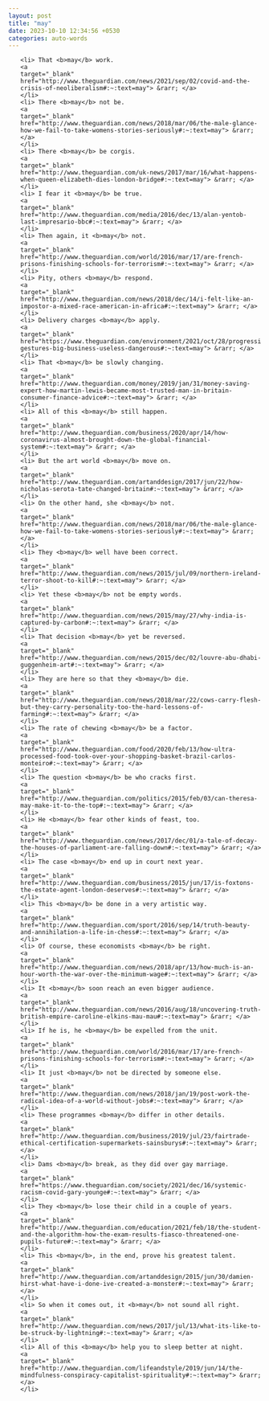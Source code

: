 ```yaml
---
layout: post
title: "may"
date: 2023-10-10 12:34:56 +0530
categories: auto-words
---
```

<ol>

    <li> That <b>may</b> work.
    <a 
    target="_blank" 
    href="http://www.theguardian.com/news/2021/sep/02/covid-and-the-crisis-of-neoliberalism#:~:text=may"> &rarr; </a>
    </li>
    <li> There <b>may</b> not be.
    <a 
    target="_blank" 
    href="http://www.theguardian.com/news/2018/mar/06/the-male-glance-how-we-fail-to-take-womens-stories-seriously#:~:text=may"> &rarr; </a>
    </li>
    <li> There <b>may</b> be corgis.
    <a 
    target="_blank" 
    href="http://www.theguardian.com/uk-news/2017/mar/16/what-happens-when-queen-elizabeth-dies-london-bridge#:~:text=may"> &rarr; </a>
    </li>
    <li> I fear it <b>may</b> be true.
    <a 
    target="_blank" 
    href="http://www.theguardian.com/media/2016/dec/13/alan-yentob-last-impresario-bbc#:~:text=may"> &rarr; </a>
    </li>
    <li> Then again, it <b>may</b> not.
    <a 
    target="_blank" 
    href="http://www.theguardian.com/world/2016/mar/17/are-french-prisons-finishing-schools-for-terrorism#:~:text=may"> &rarr; </a>
    </li>
    <li> Pity, others <b>may</b> respond.
    <a 
    target="_blank" 
    href="http://www.theguardian.com/news/2018/dec/14/i-felt-like-an-impostor-a-mixed-race-american-in-africa#:~:text=may"> &rarr; </a>
    </li>
    <li> Delivery charges <b>may</b> apply.
    <a 
    target="_blank" 
    href="https://www.theguardian.com/environment/2021/oct/28/progressive-gestures-big-business-useless-dangerous#:~:text=may"> &rarr; </a>
    </li>
    <li> That <b>may</b> be slowly changing.
    <a 
    target="_blank" 
    href="http://www.theguardian.com/money/2019/jan/31/money-saving-expert-how-martin-lewis-became-most-trusted-man-in-britain-consumer-finance-advice#:~:text=may"> &rarr; </a>
    </li>
    <li> All of this <b>may</b> still happen.
    <a 
    target="_blank" 
    href="http://www.theguardian.com/business/2020/apr/14/how-coronavirus-almost-brought-down-the-global-financial-system#:~:text=may"> &rarr; </a>
    </li>
    <li> But the art world <b>may</b> move on.
    <a 
    target="_blank" 
    href="http://www.theguardian.com/artanddesign/2017/jun/22/how-nicholas-serota-tate-changed-britain#:~:text=may"> &rarr; </a>
    </li>
    <li> On the other hand, she <b>may</b> not.
    <a 
    target="_blank" 
    href="http://www.theguardian.com/news/2018/mar/06/the-male-glance-how-we-fail-to-take-womens-stories-seriously#:~:text=may"> &rarr; </a>
    </li>
    <li> They <b>may</b> well have been correct.
    <a 
    target="_blank" 
    href="http://www.theguardian.com/news/2015/jul/09/northern-ireland-terror-shoot-to-kill#:~:text=may"> &rarr; </a>
    </li>
    <li> Yet these <b>may</b> not be empty words.
    <a 
    target="_blank" 
    href="http://www.theguardian.com/news/2015/may/27/why-india-is-captured-by-carbon#:~:text=may"> &rarr; </a>
    </li>
    <li> That decision <b>may</b> yet be reversed.
    <a 
    target="_blank" 
    href="http://www.theguardian.com/news/2015/dec/02/louvre-abu-dhabi-guggenheim-art#:~:text=may"> &rarr; </a>
    </li>
    <li> They are here so that they <b>may</b> die.
    <a 
    target="_blank" 
    href="http://www.theguardian.com/news/2018/mar/22/cows-carry-flesh-but-they-carry-personality-too-the-hard-lessons-of-farming#:~:text=may"> &rarr; </a>
    </li>
    <li> The rate of chewing <b>may</b> be a factor.
    <a 
    target="_blank" 
    href="http://www.theguardian.com/food/2020/feb/13/how-ultra-processed-food-took-over-your-shopping-basket-brazil-carlos-monteiro#:~:text=may"> &rarr; </a>
    </li>
    <li> The question <b>may</b> be who cracks first.
    <a 
    target="_blank" 
    href="http://www.theguardian.com/politics/2015/feb/03/can-theresa-may-make-it-to-the-top#:~:text=may"> &rarr; </a>
    </li>
    <li> He <b>may</b> fear other kinds of feast, too.
    <a 
    target="_blank" 
    href="http://www.theguardian.com/news/2017/dec/01/a-tale-of-decay-the-houses-of-parliament-are-falling-down#:~:text=may"> &rarr; </a>
    </li>
    <li> The case <b>may</b> end up in court next year.
    <a 
    target="_blank" 
    href="http://www.theguardian.com/business/2015/jun/17/is-foxtons-the-estate-agent-london-deserves#:~:text=may"> &rarr; </a>
    </li>
    <li> This <b>may</b> be done in a very artistic way.
    <a 
    target="_blank" 
    href="http://www.theguardian.com/sport/2016/sep/14/truth-beauty-and-annihilation-a-life-in-chess#:~:text=may"> &rarr; </a>
    </li>
    <li> Of course, these economists <b>may</b> be right.
    <a 
    target="_blank" 
    href="http://www.theguardian.com/news/2018/apr/13/how-much-is-an-hour-worth-the-war-over-the-minimum-wage#:~:text=may"> &rarr; </a>
    </li>
    <li> It <b>may</b> soon reach an even bigger audience.
    <a 
    target="_blank" 
    href="http://www.theguardian.com/news/2016/aug/18/uncovering-truth-british-empire-caroline-elkins-mau-mau#:~:text=may"> &rarr; </a>
    </li>
    <li> If he is, he <b>may</b> be expelled from the unit.
    <a 
    target="_blank" 
    href="http://www.theguardian.com/world/2016/mar/17/are-french-prisons-finishing-schools-for-terrorism#:~:text=may"> &rarr; </a>
    </li>
    <li> It just <b>may</b> not be directed by someone else.
    <a 
    target="_blank" 
    href="http://www.theguardian.com/news/2018/jan/19/post-work-the-radical-idea-of-a-world-without-jobs#:~:text=may"> &rarr; </a>
    </li>
    <li> These programmes <b>may</b> differ in other details.
    <a 
    target="_blank" 
    href="http://www.theguardian.com/business/2019/jul/23/fairtrade-ethical-certification-supermarkets-sainsburys#:~:text=may"> &rarr; </a>
    </li>
    <li> Dams <b>may</b> break, as they did over gay marriage.
    <a 
    target="_blank" 
    href="https://www.theguardian.com/society/2021/dec/16/systemic-racism-covid-gary-younge#:~:text=may"> &rarr; </a>
    </li>
    <li> They <b>may</b> lose their child in a couple of years.
    <a 
    target="_blank" 
    href="http://www.theguardian.com/education/2021/feb/18/the-student-and-the-algorithm-how-the-exam-results-fiasco-threatened-one-pupils-future#:~:text=may"> &rarr; </a>
    </li>
    <li> This <b>may</b>, in the end, prove his greatest talent.
    <a 
    target="_blank" 
    href="http://www.theguardian.com/artanddesign/2015/jun/30/damien-hirst-what-have-i-done-ive-created-a-monster#:~:text=may"> &rarr; </a>
    </li>
    <li> So when it comes out, it <b>may</b> not sound all right.
    <a 
    target="_blank" 
    href="http://www.theguardian.com/news/2017/jul/13/what-its-like-to-be-struck-by-lightning#:~:text=may"> &rarr; </a>
    </li>
    <li> All of this <b>may</b> help you to sleep better at night.
    <a 
    target="_blank" 
    href="http://www.theguardian.com/lifeandstyle/2019/jun/14/the-mindfulness-conspiracy-capitalist-spirituality#:~:text=may"> &rarr; </a>
    </li>